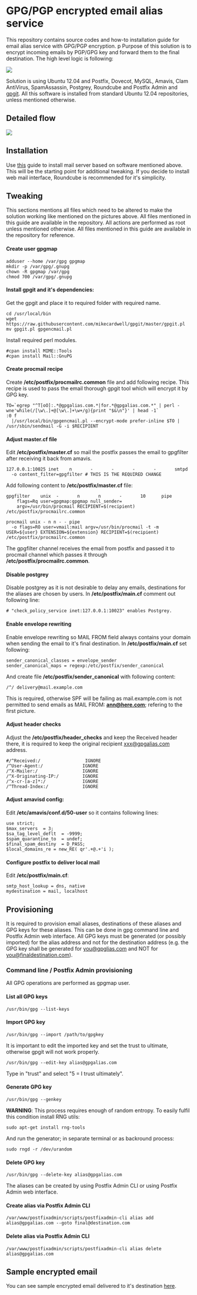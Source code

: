 GPG/PGP encrypted email alias service
========

This repository contains source codes and how-to installation guide for email alias service with GPG/PGP encryption.
p
Purpose of this solution is to encrypt incoming emails by PGP/GPG key and forward them to the final destination. The high level logic is following:

![](https://github.com/sl4dy/gpgalias/blob/master/samples/simple_flow.png)

Solution is using Ubuntu 12.04 and Postfix, Dovecot, MySQL, Amavis, Clam AntiVirus, SpamAssassin, Postgrey, Roundcube and Postfix Admin and [gpgit](https://github.com/mikecardwell/gpgit). All this software is installed from standard Ubuntu 12.04 repositories, unless mentioned otherwise.

## Detailed flow
![](https://github.com/sl4dy/gpgalias/blob/master/samples/detailed_flow.png)

## Installation
Use [this](https://www.exratione.com/2012/05/a-mailserver-on-ubuntu-1204-postfix-dovecot-mysql/) guide to install mail server based on software mentioned above. This will be the starting point for additional tweaking. If you decide to install web mail interface, Roundcube is recommended for it's simplicity.


## Tweaking
This sections mentions all files which need to be altered to make the solution working like mentioned on the pictures above. All files mentioned in this guide are available in the repository. All actions are performed as root unless mentioned otherwise. All files mentioned in this guide are available in the repository for reference.

#### Create user gpgmap

```
adduser --home /var/gpg gpgmap
mkdir -p /var/gpg/.gnupg
chown -R gpgmap /var/gpg
chmod 700 /var/gpg/.gnupg
```

#### Install gpgit and it's dependencies:
Get the gpgit and place it to required folder with required name.
```
cd /usr/local/bin
wget https://raw.githubusercontent.com/mikecardwell/gpgit/master/gpgit.pl
mv gpgit.pl gpgencmail.pl
```
Install required perl modules.
```
#cpan install MIME::Tools
#cpan install Mail::GnuPG
```

#### Create procmail recipe
Create **/etc/postfix/procmailrc.common** file and add following recipe. This recipe is used to pass the email thorough gpgit tool which will encrypt it by GPG key. 

```
TO=`egrep "^T[oO]:.*@gpgalias.com.*|for.*@gpgalias.com.*" | perl -wne'while(/[\w\.]+@[\w\.]+\w+/g){print "$&\n"}' | head -1`
:0 f
  |/usr/local/bin/gpgencmail.pl --encrypt-mode prefer-inline $TO | /usr/sbin/sendmail -G -i $RECIPIENT
```

#### Adjust master.cf file

Edit **/etc/postfix/master.cf** so mail the postfix passes the email to gpgfilter after receiving it back from amavis.

```
127.0.0.1:10025 inet    n       -       -       -       -       smtpd
  -o content_filter=gpgfilter # THIS IS THE REQUIRED CHANGE
```

Add following content to **/etc/postfix/master.cf** file:
```
gpgfilter    unix  -       n       n       -       10      pipe
    flags=Rq user=gpgmap:gpgmap null_sender=
    argv=/usr/bin/procmail RECIPIENT=$(recipient) /etc/postfix/procmailrc.common

procmail unix - n n - - pipe
  -o flags=RO user=vmail:mail argv=/usr/bin/procmail -t -m USER=${user} EXTENSION=${extension} RECIPIENT=$(recipient) /etc/postfix/procmailrc.common
```

The gpgfilter channel receives the email from postfix and passed it to procmail channel which passes it through **/etc/postfix/procmailrc.common**.
 

#### Disable postgrey
Disable postgrey as it is not desirable to delay any emails, destinations for the aliases are chosen by users. In **/etc/postfix/main.cf** comment out following line:

```
# "check_policy_service inet:127.0.0.1:10023" enables Postgrey.
```

#### Enable envelope rewriting
Enable envelope rewriting so MAIL FROM field always contains your domain when sending the email to it's final destination. In **/etc/postfix/main.cf** set following:

```
sender_canonical_classes = envelope_sender
sender_canonical_maps = regexp:/etc/postfix/sender_canonical
```

And create file **/etc/postfix/sender_canonical** with following content:

```
/^/ delivery@mail.example.com
```

This is required, otherwise SPF will be failing as mail.example.com is not permitted to send emails as MAIL FROM: **ann@here.com**; refering to the first picture.

#### Adjust header checks

Adjust the **/etc/postfix/header_checks** and keep the Received header there, it is required to keep the original recipient xxx@gpgalias.com address.

```
#/^Received:/                 IGNORE
/^User-Agent:/               IGNORE
/^X-Mailer:/                 IGNORE
/^X-Originating-IP:/         IGNORE
/^x-cr-[a-z]*:/              IGNORE
/^Thread-Index:/             IGNORE
```

#### Adjust amavisd config:

Edit **/etc/amavis/conf.d/50-user** so it contains following lines:

```
use strict;
$max_servers  = 3;
$sa_tag_level_deflt  = -9999;
$spam_quarantine_to  = undef;
$final_spam_destiny  = D_PASS;
$local_domains_re = new_RE( qr'.+@.+'i );
```
#### Configure postfix to deliver local mail
Edit **/etc/postfix/main.cf**:

```
smtp_host_lookup = dns, native
mydestination = mail, localhost
```

## Provisioning
It is required to provision email aliases, destinations of these aliases and GPG keys for these aliases. This can be done in gpg command line and Postfix Admin web interface. All GPG keys must be generated (or possibly imported) for the alias address and not for the destination address (e.g. the GPG key shall be generated for you@gpglias.com and NOT for you@finaldestination.com).

### Command line / Postfix Admin provisioning
All GPG operations are performed as gpgmap user.

#### List all GPG keys
```
/usr/bin/gpg --list-keys
```
#### Import GPG key
```
/usr/bin/gpg --import /path/to/gpgkey
```

It is important to edit the imported key and set the trust to ultimate, otherwise gpgit will not work properly.
```
/usr/bin/gpg --edit-key alias@gpgalias.com
```
Type in "trust" and select "5 = I trust ultimately".

#### Generate GPG key
```
/usr/bin/gpg --genkey
```
**WARNING**: This process requires enough of random entropy. To easily fulfil this condition install RNG utils:

```
sudo apt-get install rng-tools
```

And run the generator; in separate terminal or as backround process:
```
sudo rngd -r /dev/urandom
```

#### Delete GPG key
```
/usr/bin/gpg --delete-key alias@gpgalias.com
```

The aliases can be created by using Postfix Admin CLI or using Postfix Admin web interface.

#### Create alias via Postfix Admin CLI

```
/var/www/postfixadmin/scripts/postfixadmin-cli alias add alias@gpgalias.com --goto final@destination.com
```

#### Delete alias via Postfix Admin CLI

```
/var/www/postfixadmin/scripts/postfixadmin-cli alias delete alias@gpgalias.com
```

## Sample encrypted email
You can see sample encrypted email delivered to it's destination [here](https://github.com/sl4dy/gpgalias/blob/master/samples/encrypted_mail.txt).
